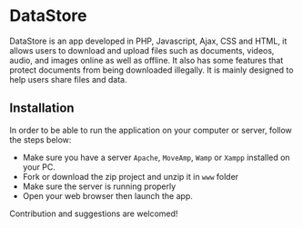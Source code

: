 # DataStore

DataStore is an app developed in PHP, Javascript, Ajax, CSS and HTML, it allows users to download and upload files such as documents, 
videos, audio, and images online as well as offline. It also has some features that protect documents from being downloaded illegally.
It is mainly designed to help users share files and data.

## Installation

In order to be able to run the application on your computer or server, follow the steps below:
- Make sure you have a server `Apache`, `MoveAmp`, `Wamp` or `Xampp` installed on your PC.
- Fork or download the zip project and unzip it in `www` folder
- Make sure the server is running properly
- Open your web browser then launch the app.

Contribution and suggestions are welcomed!
